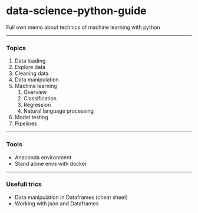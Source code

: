 # data-science-python-guide
Full own memo about technics of machine learning with python

---

### Topics

1. Data loading
2. Explore data
3. Cleaning data
4. Data manipulation
5. Machine learning
    1. Overview
    2. Classification
    3. Regression
    4. Natural language processing
6. Model testing
7. Pipelines

---

### Tools

* Anaconda environment
* Stand alone envs with docker

---
### Usefull trics

* Data manipulation in Dataframes (cheat sheet)
* Working with json and Dataframes

